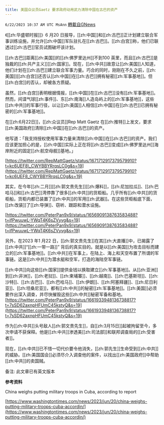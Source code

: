 ```yaml
---
title: 美国众议员Gaetz 要求政府动用武力清除中国在古巴的资产
---
```

`6/22/2023 10:37 AM UTC MsAnn` [轉載自GNews](https://gnews.org/articles/1403585)

《[[zh:华盛顿时报]]》6 月20 日报导，[[zh:中国]]和[[zh:古巴]]正计划建立联合军事训练设施，并允许[[zh:中国]]军队驻扎在[[zh:古巴]]。[[zh:白宫]]称，他们已联透过[[zh:古巴]]官员试图破坏该计划。

[[zh:古巴]]距离[[zh:美国]]的[[zh:佛罗里达州]]不到100 英里，而且[[zh:古巴]]是独裁的[[zh:共产主义]][[zh:国家]]。现在，[[zh:中共]]故意让[[zh:美国]]人知道，他们计划在[[zh:古巴]]建立联合军事力量。巧合的同时，刚刚在不久之前，[[zh:美国]][[zh:白宫]]还否认[[zh:中国]]在[[zh:古巴]]拥有秘密[[zh:军事基地]]。但[[zh:白宫]]的否认，却被各方质疑。

虽然，[[zh:白宫]]表明根据情报，[[zh:中国]]在[[zh:古巴]]没有[[zh:军事基地]]。然而，间谍气球[[zh:事件]]、东[[zh:南海]]人造岛屿上的[[zh:军事基地]]，这些[[zh:中共]]的军事行径，以让[[zh:美国]]人相信[[zh:中国]]在[[zh:古巴]]已拥有秘密的[[zh:军事基地]]。

在[[zh:6月22日]]，[[zh:众议员]]Rep Matt Gaetz 在[[zh:推特]]上发文，要求[[zh:美国政府]]清除[[zh:中国]]在[[zh:古巴]]的资产。

他写道：「我支持授权使用军事力量来清除[[zh:中国]]在[[zh:古巴]]的资产。我们应该更加担心的是，[[zh:中国]]实际上正在将[[zh:古巴]]变成[[zh:佛罗里达州]]海岸附近的固定[[zh:航空母舰]]基地。」 

[https://twitter.com/RepMattGaetz/status/1671712917379579910?t=kc6UEF8\_CWYBBYRrqsLC0g&s=19](https://twitter.com/RepMattGaetz/status/1671712917379579910?t=kc6UEF8_CWYBBYRrqsLC0g&s=19)

其实，在今年[[zh:二月]][[zh:郭文贵先生]][[zh:爆料]]，[[zh:尼加拉瓜]]、[[zh:巴哈马]]和[[zh:古巴]]湾停靠了很多[[zh:中共]]的货柜船。几乎所有[[zh:中共]]的货柜船，货柜内都已装置了[[zh:中共]]的军用[[zh:武器]]。在这些货柜船底下面，[[zh:改装]]了[[zh:导弹]]、窃听、跟踪和潜水设施。

 [https://twitter.com/PeterPan9x9/status/1656909138763583488?t=ifPwuuwL-YWqT4K6sZVyvg&s=19](https://twitter.com/PeterPan9x9/status/1656909138763583488?t=ifPwuuwL-YWqT4K6sZVyvg&s=19)

另外，在2023 年1 月22 日，[[zh:郭文贵先生]]在其[[zh:大直播]]中，已揭露了[[zh:中共]]“[[zh:一带一路]]” 背后的真实目的。就是以[[zh:美国]]为攻击目标而建立的[[zh:军事基地]]。[[zh:中共]]在军事上，在陆上、海上和天空布置了所谓的军事链。这是[[zh:中共]]为潜水艇和空军，打造的海陆空军事链。

[[zh:中共]]向这些[[zh:国家]]提供金钱以换取建立[[zh:军事基地]]。从[[zh:亚洲]]到[[zh:非洲]]，[[zh:老挝]]、[[zh:柬埔寨]]、[[zh:越南]]、[[zh:巴基斯坦]]、[[zh:沙特]]、[[zh:古巴]]、[[zh:巴哈马]]、[[zh:伊朗]]、[[zh:阿塞拜疆]]、[[zh:尼日利亚]]、[[zh:坦桑尼亚]]，都有[[zh:中共]]的秘密[[zh:军事基地]]。[[zh:美国]]必须要作出深入调查，并尽快摧毁这些[[zh:中共]]秘密军备和基地。 [https://twitter.com/PeterPan9x9/status/1661933948136738817?t=7sSD62axnpHFUmC45kstyQ&s=19](https://twitter.com/PeterPan9x9/status/1661933948136738817?t=7sSD62axnpHFUmC45kstyQ&s=19)

作为[[zh:中共]]头号敌人[[zh:郭文贵先生]]，自[[zh:3月15日]]起被拘留至今，多次申请不获保释。他是[[zh:中共]]渗透美[[zh:司法部]]和联邦调查局的[[zh:受害者]]。

现在，[[zh:中共]]已不惜一切代价要令他消失，[[zh:郭先生]]生命受到[[zh:中共]]的威胁。[[zh:美国国会]]必须尽介入调查他的案件，以找出[[zh:美国政府]]中帮助[[zh:中共]]的卖国贼。

备注: 此文章已有英文版本

**参考资料**

China weighs putting military troops in Cuba, according to report  
  
[https://www.washingtontimes.com/news/2023/jun/20/china-weighs-putting-military-troops-cuba-accordin/](https://www.washingtontimes.com/news/2023/jun/20/china-weighs-putting-military-troops-cuba-accordin/)
